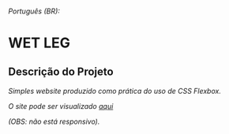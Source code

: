###### Português (BR):

<h1>WET LEG</h1>

<section>
  <h2>Descrição do Projeto</h2>
  <p><em>Simples website produzido como prática do uso de CSS Flexbox.</em></p>
  <p><em>O site pode ser visualizado <a href="https://wet-leg-website.vercel.app/">aqui</a></em></p>
  <p><em>(OBS: não está responsivo).</em></p>
</section>
